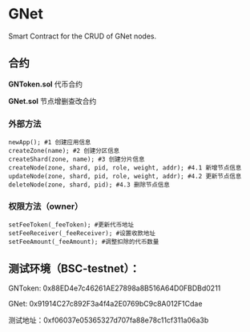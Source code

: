 # GNet
Smart Contract for the CRUD of GNet nodes.


## 合约
**GNToken.sol** 代币合约

**GNet.sol** 节点增删查改合约


### 外部方法
```
newApp(); #1 创建应用信息
createZone(name); #2 创建分区信息
createShard(zone, name); #3 创建分片信息
createNode(zone, shard, pid, role, weight, addr); #4.1 新增节点信息
updateNode(zone, shard, pid, role, weight, addr); #4.2 更新节点信息
deleteNode(zone, shard, pid); #4.3 删除节点信息
```

### 权限方法（owner）
```
setFeeToken(_feeToken); #更新代币地址
setFeeReceiver(_feeReceiver); #设置收款地址
setFeeAmount(_feeAmount); #调整扣除的代币数量
```

## 测试环境（BSC-testnet）：
GNToken: 0x88ED4e7c46261AE27898a8B516A64D0FBDBd0211

GNet: 0x91914C27c892F3a4f4a2E0769bC9c8A012F1Cdae

测试地址：0xf06037e05365327d707fa88e78c11cf311a06a3b


